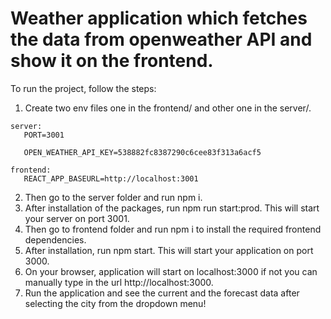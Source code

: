 # Weather application which fetches the data from openweather API and show it on the frontend.

To run the project, follow the steps:

1. Create two env files one in the frontend/ and other one in the server/.  
```
server: 
   PORT=3001
   
   OPEN_WEATHER_API_KEY=538882fc8387290c6cee83f313a6acf5
   
frontend: 
   REACT_APP_BASEURL=http://localhost:3001
 ```
2. Then go to the server folder and run npm i.
3. After installation of the packages, run npm run start:prod. This will start your server on port 3001.
4. Then go to frontend folder and run npm i to install the required frontend dependencies.
5. After installation, run npm start. This will start your application on port 3000.
6. On your browser, application will start on localhost:3000 if not you can manually type in the url http://localhost:3000.
7. Run the application and see the current and the forecast data after selecting the city from the dropdown menu!
